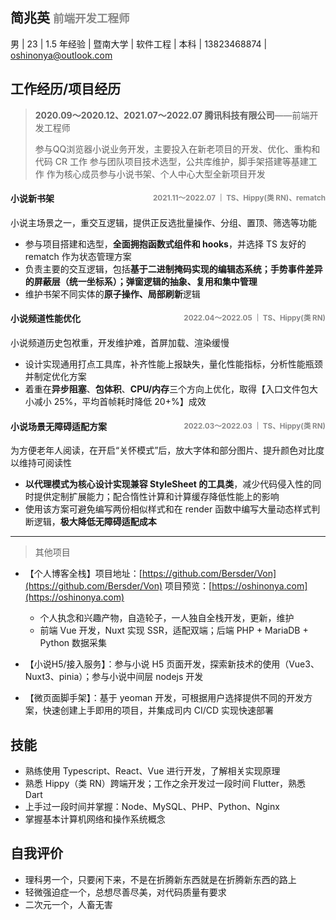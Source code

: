 ## 简兆英  <small style="color:#888">前端开发工程师</small>
男 | 23 | 1.5 年经验 | 暨南大学 | 软件工程 | 本科 | 13823468874 | oshinonya@outlook.com

## 工作经历/项目经历
> **2020.09～2020.12、2021.07～2022.07 腾讯科技有限公司**——前端开发工程师
>
> 参与QQ浏览器小说业务开发，主要投入在新老项目的开发、优化、重构和代码 CR 工作
> 参与团队项目技术选型，公共库维护，脚手架搭建等基建工作
> 作为核心成员参与小说书架、个人中心大型全新项目开发

#### 小说新书架<small style="color:#888;float:right">2021.11～2022.07 ｜ TS、Hippy(类 RN)、rematch</small>

小说主场景之一，重交互逻辑，提供正反选批量操作、分组、置顶、筛选等功能

- 参与项目搭建和选型，**全面拥抱函数式组件和 hooks**，并选择 TS 友好的 rematch 作为状态管理方案
- 负责主要的交互逻辑，包括**基于二进制掩码实现的编辑态系统；手势事件差异的屏蔽层（统一坐标系）；弹窗逻辑的抽象、复用和集中管理**
- 维护书架不同实体的**原子操作、局部刷新**逻辑

#### 小说频道性能优化<small style="color:#888;float:right;">2022.04～2022.05 ｜ TS、Hippy(类 RN)</small>

小说频道历史包袱重，开发维护难，首屏加载、渲染缓慢
- 设计实现通用打点工具库，补齐性能上报缺失，量化性能指标，分析性能瓶颈并制定优化方案
- 着重在**异步阻塞**、**包体积**、**CPU/内存**三个方向上优化，取得【入口文件包大小减小 25%，平均首帧耗时降低 20+%】成效

#### 小说场景无障碍适配方案<small style="color:#888;float:right">2022.03～2022.03 ｜ TS、Hippy(类 RN)</small>

为方便老年人阅读，在开启“关怀模式”后，放大字体和部分图片、提升颜色对比度以维持可阅读性

- **以代理模式为核心设计实现兼容 StyleSheet 的工具类**，减少代码侵入性的同时提供定制扩展能力；配合惰性计算和计算缓存降低性能上的影响
- 使用该方案可避免编写两份相似样式和在 render 函数中编写大量动态样式判断逻辑，**极大降低无障碍适配成本**

___

> 其他项目

- 【个人博客全栈】项目地址：[https://github.com/Bersder/Von](https://github.com/Bersder/Von) 项目预览：[https://oshinonya.com](https://oshinonya.com) 

  - 个人执念和兴趣产物，自造轮子，一人独自全栈开发，更新，维护
  - 前端 Vue 开发，Nuxt 实现 SSR，适配双端；后端 PHP + MariaDB + Python 数据采集

- 【小说H5/接入服务】：参与小说 H5 页面开发，探索新技术的使用（Vue3、Nuxt3、pinia）；参与小说中间层 nodejs 开发
- 【微页面脚手架】：基于 yeoman 开发，可根据用户选择提供不同的开发方案，快速创建上手即用的项目，并集成司内 CI/CD 实现快速部署

## 技能

- 熟练使用 Typescript、React、Vue 进行开发，了解相关实现原理
- 熟悉 Hippy（类 RN）跨端开发；工作之余开发过一段时间 Flutter，熟悉 Dart
- 上手过一段时间并掌握：Node、MySQL、PHP、Python、Nginx
- 掌握基本计算机网络和操作系统概念

## 自我评价

- 理科男一个，只要闲下来，不是在折腾新东西就是在折腾新东西的路上
- 轻微强迫症一个，总想尽善尽美，对代码质量有要求
- 二次元一个，人畜无害
